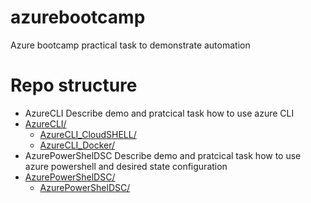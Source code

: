 # azurebootcamp
Azure bootcamp practical task to demonstrate automation

# Repo structure

* AzureCLI Describe demo and pratcical task how to use azure CLI
* [AzureCLI/](./AzureCLI)
  * [AzureCLI_CloudSHELL/](./AzureCLI/AzureCLI_CloudSHELL/Readme.md)
  * [AzureCLI_Docker/](./AzureCLI/AzureCLI_Docker/Readme.md)
* AzurePowerShelDSC Describe demo and pratcical task how to use azure powershell and desired state configuration
* [AzurePowerShelDSC/](./AzurePowerShelDSC)
  * [AzurePowerShelDSC/](./AzurePowerShelDSC/Readme.md)
